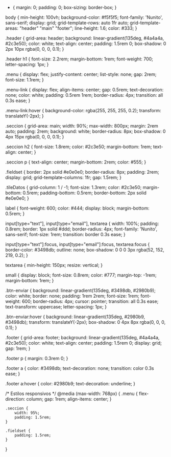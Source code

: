 * {
    margin: 0;
    padding: 0;
    box-sizing: border-box;
}

body {
    min-height: 100vh;
    background-color: #f5f5f5;
    font-family: 'Nunito', sans-serif;
    display: grid;
    grid-template-rows: auto 1fr auto;
    grid-template-areas: 
        "header"
        "main"
        "footer";
    line-height: 1.6;
    color: #333;
}

.header {
    grid-area: header;
    background: linear-gradient(135deg, #4a4a4a, #2c3e50);
    color: white;
    text-align: center;
    padding: 1.5rem 0;
    box-shadow: 0 2px 10px rgba(0, 0, 0, 0.1);
}

.header h1 {
    font-size: 2.2rem;
    margin-bottom: 1rem;
    font-weight: 700;
    letter-spacing: 1px;
}

.menu {
    display: flex;
    justify-content: center;
    list-style: none;
    gap: 2rem;
    font-size: 1.1rem;
}

.menu-link {
    display: flex;
    align-items: center;
    gap: 0.5rem;
    text-decoration: none;
    color: white;
    padding: 0.5rem 1rem;
    border-radius: 4px;
    transition: all 0.3s ease;
}

.menu-link:hover {
    background-color: rgba(255, 255, 255, 0.2);
    transform: translateY(-2px);
}

.seccion {
    grid-area: main;
    width: 90%;
    max-width: 800px;
    margin: 2rem auto;
    padding: 2rem;
    background: white;
    border-radius: 8px;
    box-shadow: 0 4px 15px rgba(0, 0, 0, 0.1);
}

.seccion h2 {
    font-size: 1.8rem;
    color: #2c3e50;
    margin-bottom: 1rem;
    text-align: center;
}

.seccion p {
    text-align: center;
    margin-bottom: 2rem;
    color: #555;
}

.fieldset {
    border: 2px solid #e0e0e0;
    border-radius: 8px;
    padding: 2rem;
    display: grid;
    grid-template-columns: 1fr;
    gap: 1.5rem;
}

.tileDatos {
    grid-column: 1 / -1;
    font-size: 1.3rem;
    color: #2c3e50;
    margin-bottom: 0.5rem;
    padding-bottom: 0.5rem;
    border-bottom: 2px solid #e0e0e0;
}

label {
    font-weight: 600;
    color: #444;
    display: block;
    margin-bottom: 0.5rem;
}

input[type="text"],
input[type="email"],
textarea {
    width: 100%;
    padding: 0.8rem;
    border: 1px solid #ddd;
    border-radius: 4px;
    font-family: 'Nunito', sans-serif;
    font-size: 1rem;
    transition: border 0.3s ease;
}

input[type="text"]:focus,
input[type="email"]:focus,
textarea:focus {
    border-color: #3498db;
    outline: none;
    box-shadow: 0 0 0 3px rgba(52, 152, 219, 0.2);
}

textarea {
    min-height: 150px;
    resize: vertical;
}

small {
    display: block;
    font-size: 0.8rem;
    color: #777;
    margin-top: -1rem;
    margin-bottom: 1rem;
}

.btn-enviar {
    background: linear-gradient(135deg, #3498db, #2980b9);
    color: white;
    border: none;
    padding: 1rem 2rem;
    font-size: 1rem;
    font-weight: 600;
    border-radius: 4px;
    cursor: pointer;
    transition: all 0.3s ease;
    text-transform: uppercase;
    letter-spacing: 1px;
}

.btn-enviar:hover {
    background: linear-gradient(135deg, #2980b9, #3498db);
    transform: translateY(-2px);
    box-shadow: 0 4px 8px rgba(0, 0, 0, 0.1);
}

.footer {
    grid-area: footer;
    background: linear-gradient(135deg, #4a4a4a, #2c3e50);
    color: white;
    text-align: center;
    padding: 1.5rem 0;
    display: grid;
    gap: 1rem;
}

.footer p {
    margin: 0.3rem 0;
}

.footer a {
    color: #3498db;
    text-decoration: none;
    transition: color 0.3s ease;
}

.footer a:hover {
    color: #2980b9;
    text-decoration: underline;
}

/* Estilos responsivos */
@media (max-width: 768px) {
    .menu {
        flex-direction: column;
        gap: 1rem;
        align-items: center;
    }
    
    .seccion {
        width: 95%;
        padding: 1.5rem;
    }
    
    .fieldset {
        padding: 1.5rem;
    }
}
